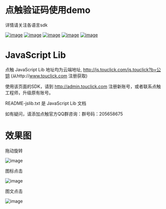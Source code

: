 # 点触验证码使用demo

详情请关注各语言sdk

[![image](https://raw.githubusercontent.com/zyayhj/captcha-demo/master/images/JAVA4.png)](https://github.com/zyayhj/captcha-demo/tree/master/java-sdk)
[![image](https://raw.githubusercontent.com/zyayhj/captcha-demo/master/images/PHP4.png)](https://github.com/zyayhj/captcha-demo/tree/master/php-sdk)
[![image](https://raw.githubusercontent.com/zyayhj/captcha-demo/master/images/python4.png)](https://github.com/zyayhj/captcha-demo/tree/master/python-sdk)
[![image](https://raw.githubusercontent.com/zyayhj/captcha-demo/master/images/GO4.png)](https://github.com/zyayhj/captcha-demo/tree/master/go-sdk)
[![image](https://raw.githubusercontent.com/zyayhj/captcha-demo/master/images/JS4.png)](https://github.com/zyayhj/captcha-demo/tree/master/nodejs-demo)


# JavaScript Lib 

点触 JavaScript Lib 地址均为云端地址, http://js.touclick.com/js.touclick?b=公钥 (从http://www.touclick.com 注册获取)

使用该页面的SDK，请到 http://admin.touclick.com 注册新账号，或者联系点触工程师，升级原有账号。

README-jslib.txt 是 JavaScript Lib 文档 

如有疑问，请添加点触官方QQ群咨询：群号码：205658675


# 效果图

拖动旋转

![image](https://raw.githubusercontent.com/zyayhj/captcha-demo/master/images/rotate.png)

图标点击

![image](https://raw.githubusercontent.com/zyayhj/captcha-demo/master/images/block.png)

图文点击

![image](https://raw.githubusercontent.com/zyayhj/captcha-demo/master/images/classical_new.png)





